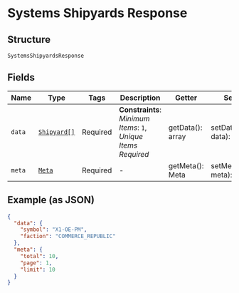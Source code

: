 
# Systems Shipyards Response

## Structure

`SystemsShipyardsResponse`

## Fields

| Name | Type | Tags | Description | Getter | Setter |
|  --- | --- | --- | --- | --- | --- |
| `data` | [`Shipyard[]`](../../doc/models/shipyard.md) | Required | **Constraints**: *Minimum Items*: `1`, *Unique Items Required* | getData(): array | setData(array data): void |
| `meta` | [`Meta`](../../doc/models/meta.md) | Required | - | getMeta(): Meta | setMeta(Meta meta): void |

## Example (as JSON)

```json
{
  "data": {
    "symbol": "X1-OE-PM",
    "faction": "COMMERCE_REPUBLIC"
  },
  "meta": {
    "total": 10,
    "page": 1,
    "limit": 10
  }
}
```

